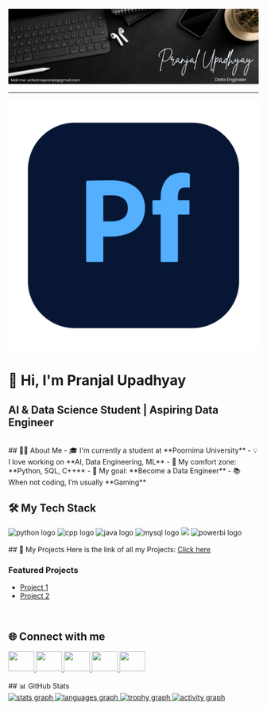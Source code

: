 ![my_banner](assets//my_banner.png)

<hr>
  <a href="https://pranjalu001.github.io/my_portfolio_website/" target="_blank">
    <img src="portfolio.png" />
  </a>
</p>
 
<h1 align="left">👋 Hi, I'm Pranjal Upadhyay</h1>

## AI & Data Science Student | Aspiring Data Engineer
<br>
## 👨‍💻 About Me
- 🎓 I'm currently a student at **Poornima University** <!-- Add your university -->
- 💡 I love working on **AI, Data Engineering, ML**
- 🧠 My comfort zone: **Python, SQL, C++**
- 🚀 My goal: **Become a Data Engineer**
- 📚 When not coding, I’m usually **Gaming**

<br>

## 🛠️ My Tech Stack
<div align="left">
  <!-- Replace/add skills you know -->
  <img src="https://cdn.jsdelivr.net/gh/devicons/devicon/icons/python/python-original.svg" height="40" alt="python logo"/>
  <img src="https://cdn.jsdelivr.net/gh/devicons/devicon/icons/cplusplus/cplusplus-original.svg" height="40" alt="cpp logo"/>
  <img src="https://cdn.jsdelivr.net/gh/devicons/devicon/icons/java/java-original.svg" height="40" alt="java logo"/>
  <img src="https://cdn.jsdelivr.net/gh/devicons/devicon/icons/mysql/mysql-original.svg" height="40" alt="mysql logo"/>
  <img src="https://skillicons.dev/icons?i=git,github,vscode,aws,azure,pandas,numpy,sklearn,tensorflow" height="40" />
  <img src="https://skillicons.dev/icons?i=powerbi" height="40" alt="powerbi logo"/>
</div>
<br>
## 📂 My Projects
Here is the link of all my Projects:  
<a href="https://github.com/YOUR_USERNAME/All-Projects" target="_blank">Click here</a> <!-- Upcomming Addition -->

### Featured Projects
- [Project 1](https://github.com/PranjalU001/Personalized-Recommendation-System.git)
- [Project 2](https://github.com/PranjalU001/PranjalU001-P-3_Interactive-Scalable-Discussion_-Forum.git)

<br>

## 🌐 Connect with me 
<div align="left">
  <a href="https://www.linkedin.com/in/pranjal-upadhyay-6a98a72a6/" target="_blank">
    <img src="https://raw.githubusercontent.com/maurodesouza/profile-readme-generator/master/src/assets/icons/social/linkedin/default.svg" width="52" height="40"/>
  </a>
  <a href="https://x.com/imPupadhyay18" target="_blank">
    <img src="https://raw.githubusercontent.com/maurodesouza/profile-readme-generator/master/src/assets/icons/social/twitter/default.svg" width="52" height="40"/>
  </a>
  <a href="https://discord.com/channels/@pranjalupadhyay.18" target="_blank">
    <img src="https://raw.githubusercontent.com/maurodesouza/profile-readme-generator/master/src/assets/icons/social/discord/default.svg" width="52" height="40"/>
  </a>
  <a href="https://www.youtube.com/@Toxic.Code01" target="_blank">
    <img src="https://raw.githubusercontent.com/maurodesouza/profile-readme-generator/master/src/assets/icons/social/youtube/default.svg" width="52" height="40"/>
  </a>
  <a href="https://www.kaggle.com/pranjal2007" target="_blank">
    <img src="https://cdn.simpleicons.org/kaggle/20BEFF" width="52" height="40"/>
  </a>
</div>

<br>
## 📊 GitHub Stats
<div align="left">
  <a href="https://github.com/PranjalU001">
    <img src="https://github-readme-stats.vercel.app/api?username=PranjalU001&show_icons=true&theme=dracula" height="150" alt="stats graph"/>
  </a>
  <a href="https://github.com/PranjalU001">
    <img src="https://github-readme-stats.vercel.app/api/top-langs?username=PranjalU001&layout=compact&theme=dracula" height="150" alt="languages graph"/>
  </a>
  <a href="https://github.com/PranjalU001">
    <img src="https://github-profile-trophy.vercel.app/?username=PranjalU001&theme=dracula&no-frame=false" height="150" alt="trophy graph"/>
  </a>
  <a href="https://github.com/PranjalU001">
    <img src="https://github-readme-activity-graph.vercel.app/graph?username=PranjalU001&theme=react&area=true" height="300" alt="activity graph"/>
  </a>
</div>
